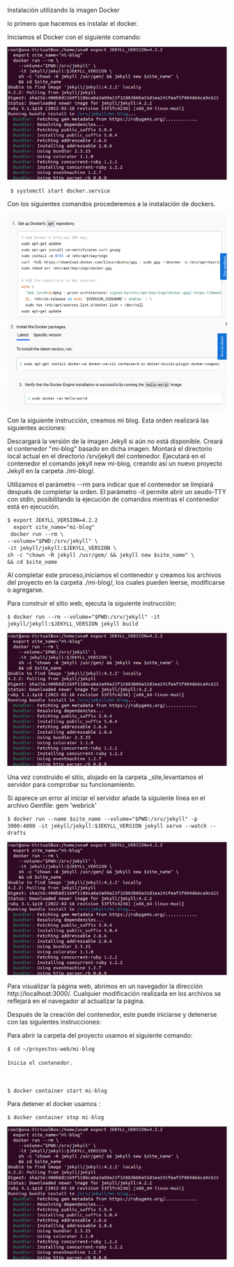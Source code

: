 Instalación utilizando la imagen Docker

lo primero que hacemos es instalar el docker.

Iniciamos el Docker con el siguiente comando:

![Ejemplo de imagen](/img/Paso1.png)

  

     $ systemctl start docker.service

Con los siguientes comandos procederemos a la instalación de dockers.

![Ejemplo de imagen](/img/instalar1.png)
![Ejemplo de imagen](/img/instalar2.png)
![Ejemplo de imagen](/img/instalar3.png)

Con la siguiente instrucción, creamos  mi blog. Esta orden realizará las siguientes acciones:

  Descargará la versión de la imagen Jekyll si aún no está disponible.
 Creará el contenedor "mi-blog" basado en dicha imagen.
 Montará el directorio local actual en el directorio /srv/jekyll del contenedor.
Ejecutará en el contenedor el comando jekyll new mi-blog, creando así un nuevo proyecto Jekyll en la carpeta ./mi-blog/.

Utilizamos el parámetro --rm para indicar que el contenedor se limpiará después de completar la orden. El parámetro -it permite abrir un seudo-TTY con stdin, posibilitando la ejecución de comandos mientras el contenedor está en ejecución.



    $ export JEKYLL_VERSION=4.2.2
      export site_name="mi-blog"
     docker run --rm \
    --volume="$PWD:/srv/jekyll" \
    -it jekyll/jekyll:$JEKYLL_VERSION \
    sh -c "chown -R jekyll /usr/gem/ && jekyll new $site_name" \
    && cd $site_name

Al completar este proceso,iniciamos el contenedor y creamos los archivos del proyecto en la carpeta ./mi-blog/, los cuales pueden leerse, modificarse o agregarse.

Para construir el sitio web, ejecuta la siguiente instrucción:



    $ docker run --rm --volume="$PWD:/srv/jekyll" -it jekyll/jekyll:$JEKYLL_VERSION jekyll build

![Ejemplo de imagen](/img/Paso1.png)

Una vez construido el sitio, alojado en la carpeta _site,levantamos el servidor para comprobar su funcionamiento.

Si aparece un error al iniciar el servidor añade la siguiente línea en el archivo Gemfile: gem 'webrick'



    $ docker run --name $site_name --volume="$PWD:/srv/jekyll" -p 3000:4000 -it jekyll/jekyll:$JEKYLL_VERSION jekyll serve --watch --drafts

![Ejemplo de imagen](/img/Paso1.png)

Para visualizar la página web, abrimos en un navegador la dirección http://localhost:3000/. Cualquier modificación realizada en los archivos se reflejará en el navegador al actualizar la página.

Después de la creación del contenedor, este puede iniciarse y detenerse con las siguientes instrucciones:

Para abrir la carpeta del proyecto usamos el siguiente comando:



    $ cd ~/proyectos-web/mi-blog

    Inicia el contenedor.



    $ docker container start mi-blog

Para detener el docker usamos :



    $ docker container stop mi-blog

![Ejemplo de imagen](/img/Paso1.png)
